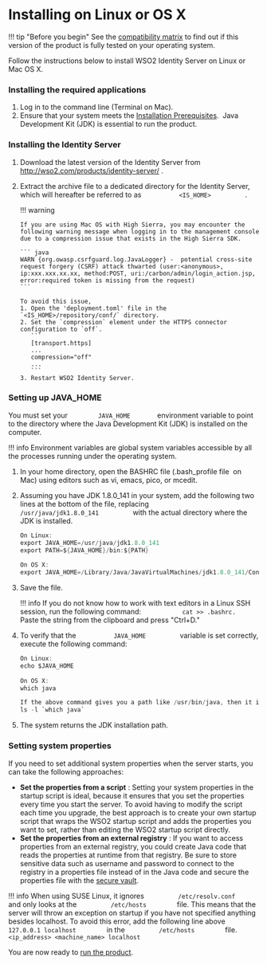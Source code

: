 # Installing on Linux or OS X

!!! tip "Before you begin"
    See the [compatibility matrix](../../admin-guide/tested-operating-systems)
    to find out if this version of the product is fully tested on your
    operating system.
    

Follow the instructions below to install WSO2 Identity Server on Linux
or Mac OS X.

### Installing the required applications

1.  Log in to the command line (Terminal on Mac).
2.  Ensure that your system meets the [Installation
    Prerequisites](../../setup/installation-prerequisites).  Java Development Kit
    (JDK) is essential to run the product.

### Installing the Identity Server

1.  Download the latest version of the Identity Server from
    <http://wso2.com/products/identity-server/> .
2.  Extract the archive file to a dedicated directory for the Identity
    Server, which will hereafter be referred to as
    `           <IS_HOME>          ` .

    !!! warning
    
        If you are using Mac OS with High Sierra, you may encounter the
        following warning message when logging in to the management console
        due to a compression issue that exists in the High Sierra SDK.
    
        ``` java
        WARN {org.owasp.csrfguard.log.JavaLogger} -  potential cross-site request forgery (CSRF) attack thwarted (user:<anonymous>, ip:xxx.xxx.xx.xx, method:POST, uri:/carbon/admin/login_action.jsp, error:required token is missing from the request)
        ```
    
        To avoid this issue, 
        1. Open the 'deployment.toml' file in the `<IS_HOME>/repository/conf/` directory.
        2. Set the `compression` element under the HTTPS connector configuration to `off`.
           ```
           [transport.https]
           ...
           compression="off"
           ...           
           ```
        3. Restart WSO2 Identity Server.
    

### Setting up JAVA_HOME

You must set your `         JAVA_HOME        ` environment variable to
point to the directory where the Java Development Kit (JDK) is installed
on the computer.

!!! info
    Environment variables are global system variables accessible by all the processes running under the operating system.

1.  In your home directory, open the BASHRC file (.bash\_profile file 
    on Mac) using editors such as vi, emacs, pico, or mcedit.
2.  Assuming you have JDK 1.8.0\_141 in your system, add the following
    two lines at the bottom of the file, replacing
    `           /usr/java/jdk1.8.0_141          ` with the actual
    directory where the JDK is installed.

    ``` java
    On Linux:
    export JAVA_HOME=/usr/java/jdk1.8.0_141
    export PATH=${JAVA_HOME}/bin:${PATH}
     
    On OS X:
    export JAVA_HOME=/Library/Java/JavaVirtualMachines/jdk1.8.0_141/Contents/Home
    ```

3.  Save the file.

    !!! info
        If you do not know how to work with text editors in a Linux SSH session, run the following command: `            cat >> .bashrc.           ` Paste the string from the clipboard and press "Ctrl+D."

4.  To verify that the `           JAVA_HOME          ` variable is set
    correctly, execute the following command:

    ``` java
    On Linux:
    echo $JAVA_HOME
         
    On OS X:
    which java

    If the above command gives you a path like /usr/bin/java, then it is a symbolic link to the real location. To get the real location, run the following:
    ls -l `which java`
    ```

5.  The system returns the JDK installation path.

### Setting system properties

If you need to set additional system properties when the server starts,
you can take the following approaches:

-   **Set the properties from a script** : Setting your system
    properties in the startup script is ideal, because it ensures that
    you set the properties every time you start the server. To avoid
    having to modify the script each time you upgrade, the best approach
    is to create your own startup script that wraps the WSO2 startup
    script and adds the properties you want to set, rather than editing
    the WSO2 startup script directly.
-   **Set the properties from an external registry** : If you want to
    access properties from an external registry, you could create Java
    code that reads the properties at runtime from that registry. Be
    sure to store sensitive data such as username and password to
    connect to the registry in a properties file instead of in the Java
    code and secure the properties file with the [secure
    vault](../../admin-guide/carbon-secure-vault-implementation).

!!! info
    When using SUSE Linux, it ignores `          /etc/resolv.conf         ` and only looks at the `          /etc/hosts         ` file. This means that the server will throw an exception on startup if you have not specified anything besides localhost. To avoid this error, add the following line above `          127.0.0.1 localhost         ` in the
        `          /etc/hosts         ` file.
    ```
    <ip_address> <machine_name> localhost
    ```

You are now ready to [run the product](../../setup/running-the-product).

